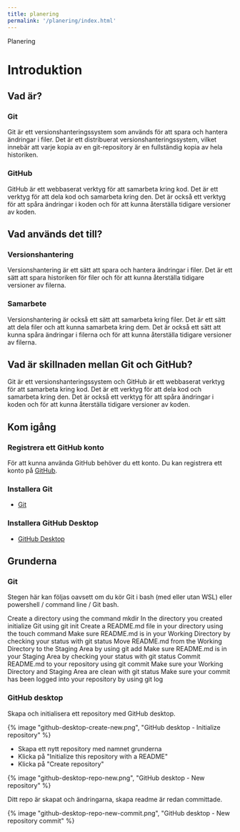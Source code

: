 ```yaml
---
title: planering
permalink: '/planering/index.html'
---
```


Planering

# Introduktion

## Vad är?

### Git

Git är ett versionshanteringssystem som används för att spara och hantera ändringar i filer. Det är ett distribuerat versionshanteringssystem, vilket innebär att varje kopia av en git-repository är en fullständig kopia av hela historiken.

### GitHub

GitHub är ett webbaserat verktyg för att samarbeta kring kod. Det är ett verktyg för att dela kod och samarbeta kring den. Det är också ett verktyg för att spåra ändringar i koden och för att kunna återställa tidigare versioner av koden.

## Vad används det till?

### Versionshantering

Versionshantering är ett sätt att spara och hantera ändringar i filer. Det är ett sätt att spara historiken för filer och för att kunna återställa tidigare versioner av filerna.

### Samarbete

Versionshantering är också ett sätt att samarbeta kring filer. Det är ett sätt att dela filer och att kunna samarbeta kring dem. Det är också ett sätt att kunna spåra ändringar i filerna och för att kunna återställa tidigare versioner av filerna.

## Vad är skillnaden mellan Git och GitHub?

Git är ett versionshanteringssystem och GitHub är ett webbaserat verktyg för att samarbeta kring kod. Det är ett verktyg för att dela kod och samarbeta kring den. Det är också ett verktyg för att spåra ändringar i koden och för att kunna återställa tidigare versioner av koden.

## Kom igång 

### Registrera ett GitHub konto

För att kunna använda GitHub behöver du ett konto. Du kan registrera ett konto på [GitHub](https://github.com).

### Installera Git

* [Git](https://git-scm.com/)

### Installera GitHub Desktop

* [GitHub Desktop](https://desktop.github.com/)

## Grunderna

### Git

Stegen här kan följas oavsett om du kör Git i bash (med eller utan WSL) eller powershell / command line / Git bash.

 Create a directory using the command mkdir
 In the directory you created initialize Git using git init
 Create a README.md file in your directory using the touch command
 Make sure README.md is in your Working Directory by checking your status with git status
 Move README.md from the Working Directory to the Staging Area by using git add
 Make sure README.md is in your Staging Area by checking your status with git status
 Commit README.md to your repository using git commit
 Make sure your Working Directory and Staging Area are clean with git status
 Make sure your commit has been logged into your repository by using git log


 ### GitHub desktop

Skapa och initialisera ett repository med GitHub desktop.

{% image "github-desktop-create-new.png", "GitHub desktop - Initialize repository" %}

* Skapa ett nytt repository med namnet grunderna
* Klicka på "Initialize this repository with a README"
* Klicka på "Create repository"

{% image "github-desktop-repo-new.png", "GitHub desktop - New repository" %}

Ditt repo är skapat och ändringarna, skapa readme är redan committade.

{% image "github-desktop-repo-new-commit.png", "GitHub desktop - New repository commit" %}


